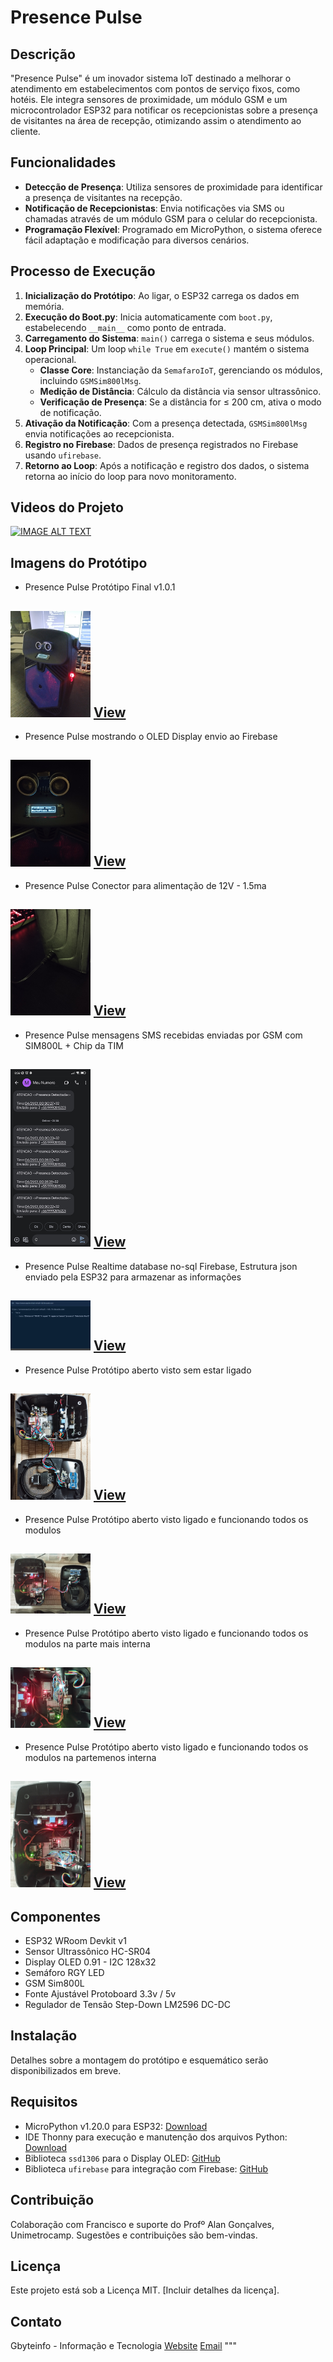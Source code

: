 # Presence Pulse

## Descrição
"Presence Pulse" é um inovador sistema IoT destinado a melhorar o atendimento em estabelecimentos com pontos de serviço fixos, como hotéis. Ele integra sensores de proximidade, um módulo GSM e um microcontrolador ESP32 para notificar os recepcionistas sobre a presença de visitantes na área de recepção, otimizando assim o atendimento ao cliente.

## Funcionalidades
- **Detecção de Presença**: Utiliza sensores de proximidade para identificar a presença de visitantes na recepção.
- **Notificação de Recepcionistas**: Envia notificações via SMS ou chamadas através de um módulo GSM para o celular do recepcionista.
- **Programação Flexível**: Programado em MicroPython, o sistema oferece fácil adaptação e modificação para diversos cenários.

## Processo de Execução
1. **Inicialização do Protótipo**: Ao ligar, o ESP32 carrega os dados em memória.
2. **Execução do Boot.py**: Inicia automaticamente com `boot.py`, estabelecendo `__main__` como ponto de entrada.
3. **Carregamento do Sistema**: `main()` carrega o sistema e seus módulos.
4. **Loop Principal**: Um loop `while True` em `execute()` mantém o sistema operacional.
   - **Classe Core**: Instanciação da `SemafaroIoT`, gerenciando os módulos, incluindo `GSMSim800lMsg`.
   - **Medição de Distância**: Cálculo da distância via sensor ultrassônico.
   - **Verificação de Presença**: Se a distância for ≤ 200 cm, ativa o modo de notificação.
5. **Ativação da Notificação**: Com a presença detectada, `GSMSim800lMsg` envia notificações ao recepcionista.
6. **Registro no Firebase**: Dados de presença registrados no Firebase usando `ufirebase`.
7. **Retorno ao Loop**: Após a notificação e registro dos dados, o sistema retorna ao início do loop para novo monitoramento.

## Videos do Projeto
   [![IMAGE ALT TEXT](http://img.youtube.com/vi/lzM8vkIC1gg/0.jpg)](http://www.youtube.com/watch?v=lzM8vkIC1gg "Presence Pulse")

## Imagens do Protótipo
- Presence Pulse Protótipo Final v1.0.1 
## <img src="imgs_git/presence_pulse.jpg" width="128" />  [View](https://github.com/gbyteinfo/Micropython-Esp32-HCSR04-Sim800L/blob/develop/imgs_git/presence_pulse.jpg)

- Presence Pulse mostrando o OLED Display envio ao Firebase
## <img src="imgs_git/firebase_envio.jpg" width="128" />  [View](https://github.com/gbyteinfo/Micropython-Esp32-HCSR04-Sim800L/blob/develop/imgs_git/firebase_envio.jpg)

- Presence Pulse Conector para alimentação de 12V - 1.5ma
## <img src="imgs_git/carregador_p4.jpg" width="128" />  [View](https://github.com/gbyteinfo/Micropython-Esp32-HCSR04-Sim800L/blob/develop/imgs_git/carregador_p4)

- Presence Pulse mensagens SMS recebidas enviadas por GSM com SIM800L + Chip da TIM
## <img src="imgs_git/SMS-Recebido.jpg" width="128" />  [View](https://github.com/gbyteinfo/Micropython-Esp32-HCSR04-Sim800L/blob/develop/imgs_git/SMS-Recebido.jpg)

- Presence Pulse Realtime database no-sql Firebase, Estrutura json enviado pela ESP32 para armazenar as informações
## <img src="imgs_git/firebase_structure.jpg" width="128" />  [View](https://github.com/gbyteinfo/Micropython-Esp32-HCSR04-Sim800L/blob/develop/imgs_git/firebase_structure.jpg)

- Presence Pulse Protótipo aberto visto sem estar ligado
## <img src="imgs_git/presence_pulse_aberto1.jpg" width="128" />  [View](https://github.com/gbyteinfo/Micropython-Esp32-HCSR04-Sim800L/blob/develop/imgs_git/presence_pulse_aberto1.jpg)

- Presence Pulse Protótipo aberto visto ligado e funcionando todos os modulos
## <img src="imgs_git/presence_pulse_aberto2.jpg" width="128" />  [View](https://github.com/gbyteinfo/Micropython-Esp32-HCSR04-Sim800L/blob/develop/imgs_git/presence_pulse_aberto2.jpg)

- Presence Pulse Protótipo aberto visto ligado e funcionando todos os modulos na parte mais interna
## <img src="imgs_git/presence_pulse_aberto3.jpg" width="128" />  [View](https://github.com/gbyteinfo/Micropython-Esp32-HCSR04-Sim800L/blob/develop/imgs_git/presence_pulse_aberto3.jpg)

- Presence Pulse Protótipo aberto visto ligado e funcionando todos os modulos na partemenos interna
## <img src="imgs_git/presence_pulse_aberto4.jpg" width="128" />  [View](https://github.com/gbyteinfo/Micropython-Esp32-HCSR04-Sim800L/blob/develop/imgs_git/presence_pulse_aberto4.jpg)

## Componentes
- ESP32 WRoom Devkit v1
- Sensor Ultrassônico HC-SR04
- Display OLED 0.91 - I2C 128x32
- Semáforo RGY LED
- GSM Sim800L
- Fonte Ajustável Protoboard 3.3v / 5v
- Regulador de Tensão Step-Down LM2596 DC-DC

## Instalação
Detalhes sobre a montagem do protótipo e esquemático serão disponibilizados em breve.

## Requisitos
- MicroPython v1.20.0 para ESP32: [Download](https://micropython.org/download/ESP32_GENERIC/)
- IDE Thonny para execução e manutenção dos arquivos Python: [Download](https://thonny.org/)
- Biblioteca `ssd1306` para o Display OLED: [GitHub](https://github.com/stlehmann/micropython-ssd1306/blob/master/ssd1306.py)
- Biblioteca `ufirebase` para integração com Firebase: [GitHub](https://github.com/ckoever/micropython-firebase-realtime-database)

## Contribuição
Colaboração com Francisco e suporte do Profº Alan Gonçalves, Unimetrocamp. Sugestões e contribuições são bem-vindas.

## Licença
Este projeto está sob a Licença MIT. [Incluir detalhes da licença].

## Contato
Gbyteinfo - Informação e Tecnologia
[Website](https://gbyteinfo.com.br)
[Email](mailto:gbyteinfohorto@gmail.com)
"""
